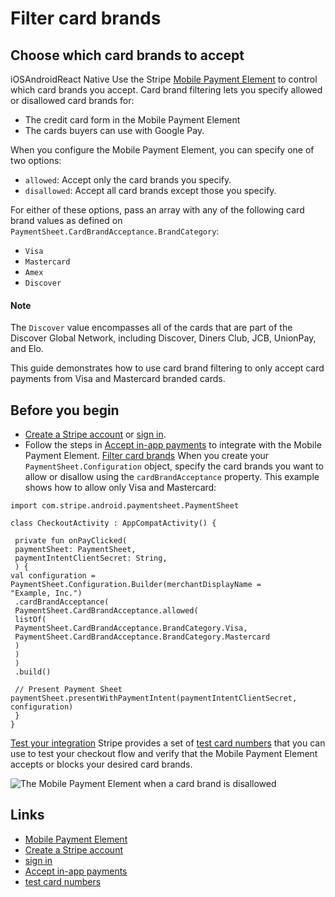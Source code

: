 # Filter card brands

## Choose which card brands to accept

iOSAndroidReact Native
Use the Stripe [Mobile Payment
Element](https://docs.stripe.com/payments/elements/mobile-payment-element) to
control which card brands you accept. Card brand filtering lets you specify
allowed or disallowed card brands for:

- The credit card form in the Mobile Payment Element
- The cards buyers can use with Google Pay.

When you configure the Mobile Payment Element, you can specify one of two
options:

- `allowed`: Accept only the card brands you specify.
- `disallowed`: Accept all card brands except those you specify.

For either of these options, pass an array with any of the following card brand
values as defined on `PaymentSheet.CardBrandAcceptance.BrandCategory`:

- `Visa`
- `Mastercard`
- `Amex`
- `Discover`

#### Note

The `Discover` value encompasses all of the cards that are part of the Discover
Global Network, including Discover, Diners Club, JCB, UnionPay, and Elo.

This guide demonstrates how to use card brand filtering to only accept card
payments from Visa and Mastercard branded cards.

## Before you begin

- [Create a Stripe account](https://dashboard.stripe.com/register) or [sign
in](https://dashboard.stripe.com/login).
- Follow the steps in [Accept in-app
payments](https://docs.stripe.com/payments/mobile/accept-payment) to integrate
with the Mobile Payment Element.
[Filter card
brands](https://docs.stripe.com/payments/mobile/filter-card-brands#card-brand-filtering-android)
When you create your `PaymentSheet.Configuration` object, specify the card
brands you want to allow or disallow using the `cardBrandAcceptance` property.
This example shows how to allow only Visa and Mastercard:

```
import com.stripe.android.paymentsheet.PaymentSheet

class CheckoutActivity : AppCompatActivity() {

 private fun onPayClicked(
 paymentSheet: PaymentSheet,
 paymentIntentClientSecret: String,
 ) {
val configuration = PaymentSheet.Configuration.Builder(merchantDisplayName =
"Example, Inc.")
 .cardBrandAcceptance(
 PaymentSheet.CardBrandAcceptance.allowed(
 listOf(
 PaymentSheet.CardBrandAcceptance.BrandCategory.Visa,
 PaymentSheet.CardBrandAcceptance.BrandCategory.Mastercard
 )
 )
 )
 .build()

 // Present Payment Sheet
paymentSheet.presentWithPaymentIntent(paymentIntentClientSecret, configuration)
 }
}
```

[Test your
integration](https://docs.stripe.com/payments/mobile/filter-card-brands#testing-android)
Stripe provides a set of [test card
numbers](https://docs.stripe.com/testing#cards) that you can use to test your
checkout flow and verify that the Mobile Payment Element accepts or blocks your
desired card brands.

![The Mobile Payment Element when a card brand is
disallowed](https://b.stripecdn.com/docs-statics-srv/assets/filter-card-brands-android.fb9f9a9aa83ea4848db35adbaca08e7a.png)

## Links

- [Mobile Payment
Element](https://docs.stripe.com/payments/elements/mobile-payment-element)
- [Create a Stripe account](https://dashboard.stripe.com/register)
- [sign in](https://dashboard.stripe.com/login)
- [Accept in-app
payments](https://docs.stripe.com/payments/mobile/accept-payment)
- [test card numbers](https://docs.stripe.com/testing#cards)